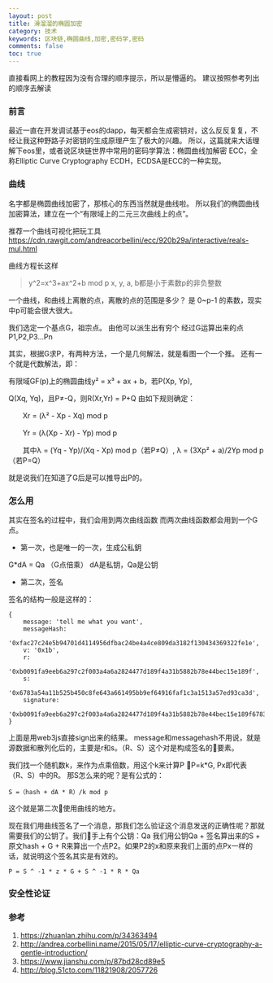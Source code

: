 ```yaml
---
layout: post
title: 滑溜溜的椭圆加密
category: 技术
keywords: 区块链,椭圆曲线,加密,密码学,密码
comments: false
toc: true
---
```

直接看网上的教程因为没有合理的顺序提示，所以是懵逼的。
建议按照参考列出的顺序去解读

### 前言
最近一直在开发调试基于eos的dapp，每天都会生成密钥对，这么反反复复，不经让我这种野路子对密钥的生成原理产生了极大的兴趣。
所以，这篇就来大话理解下eos里，或者说区块链世界中常用的密码学算法：椭圆曲线加解密
ECC，全称Elliptic Curve Cryptography
ECDH，ECDSA是ECC的一种实现。

### 曲线
名字都是椭圆曲线加密了，那核心的东西当然就是曲线啦。
所以我们的椭圆曲线加密算法，建立在一个“有限域上的二元三次曲线上的点”。

推荐一个曲线可视化把玩工具
https://cdn.rawgit.com/andreacorbellini/ecc/920b29a/interactive/reals-mul.html

曲线方程长这样
> y^2=x^3+ax^2+b mod p
> x, y, a, b都是小于素数p的非负整数

一个曲线，和曲线上离散的点，离散的点的范围是多少？
是 0~p-1 的素数，现实中p可能会很大很大。

我们选定一个基点G，祖宗点。
由他可以派生出有穷个 经过G运算出来的点P1,P2,P3...Pn

其实，根据G求P，有两种方法，一个是几何解法，就是看图一个一个推。
还有一个就是代数解法，即：

有限域GF(p)上的椭圆曲线y² = x³ + ax + b，若P(Xp, Yp),

 Q(Xq, Yq)，且P≠-Q，则R(Xr,Yr) = P+Q 由如下规则确定：

　　Xr = (λ² - Xp - Xq) mod p

　　Yr = (λ(Xp - Xr) - Yp) mod p

　　其中λ = (Yq - Yp)/(Xq - Xp) mod p（若P≠Q）, λ = (3Xp² + a)/2Yp mod p（若P=Q）

就是说我们在知道了G后是可以推导出P的。

### 怎么用
其实在签名的过程中，我们会用到两次曲线函数
而两次曲线函数都会用到一个G点。

- 第一次，也是唯一的一次，生成公私鈅
  
G*dA = Qa （G点倍乘）
dA是私钥，Qa是公钥

- 第二次，签名

签名的结构一般是这样的：
```
{ 
    message: 'tell me what you want',
    messageHash:
   '0xfac27c24e5b94701d4114956dfbac24be4a4ce809da3182f130434369322fe1e',
    v: '0x1b',
    r:
   '0xb0091fa9eeb6a297c2f003a4a6a2824477d189f4a31b5882b78e44bec15e189f',
    s:
   '0x6783a54a11b525b450c8fe643a661495bb9ef64916faf1c3a1513a57ed93ca3d',
    signature:
   '0xb0091fa9eeb6a297c2f003a4a6a2824477d189f4a31b5882b78e44bec15e189f6783a54a11b525b450c8fe643a661495bb9ef64916faf1c3a1513a57ed93ca3d1b' 
}

```
上面是用web3js直接sign出来的结果。
message和messagehash不用说，就是源数据和散列化后的，主要是r和s。（R、S）这个对是构成签名的要素。

我们找一个随机数k，来作为点乘倍数，用这个k来计算P
P=k*G, Px即代表 （R、S）中的R。
那S怎么来的呢？是有公式的：
```
S =（hash + dA * R）/k mod p
```

这个就是第二次使用曲线的地方。


现在我们用曲线签名了一个消息，那我们怎么验证这个消息发送的正确性呢？那就需要我们的公钥了。我们手上有个公钥：Qa
我们用公钥Qa + 签名算出来的S + 原文hash + G + R来算出一个点P2。如果P2的x和原来我们上面的点Px一样的话，就说明这个签名其实是有效的。
```
P = S ^ -1 * z * G + S ^ -1 * R * Qa
```

### 安全性论证


### 参考
1. https://zhuanlan.zhihu.com/p/34363494
2. http://andrea.corbellini.name/2015/05/17/elliptic-curve-cryptography-a-gentle-introduction/
3. https://www.jianshu.com/p/87bd28cd89e5
4. http://blog.51cto.com/11821908/2057726
